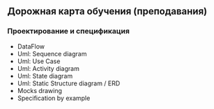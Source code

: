 Дорожная карта обучения (преподавания)
---------------------------------------


### Проектирование и спецификация ###
* DataFlow
* Uml: Sequence diagram
* Uml: Use Case
* Uml: Activity diagram
* Uml: State diagram
* Uml: Static Structure diagram / ERD
* Mocks drawing
* Specification by example
